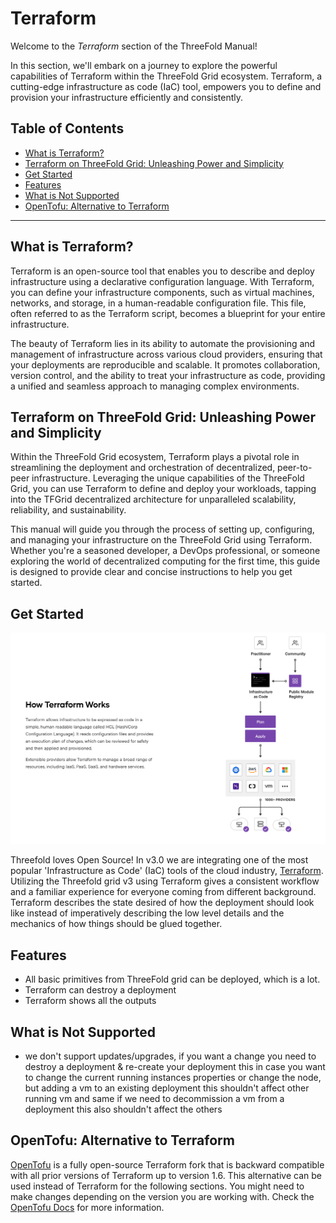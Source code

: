 

<h1> Terraform </h1>

Welcome to the *Terraform* section of the ThreeFold Manual! 

In this section, we'll embark on a journey to explore the powerful capabilities of Terraform within the ThreeFold Grid ecosystem. Terraform, a cutting-edge infrastructure as code (IaC) tool, empowers you to define and provision your infrastructure efficiently and consistently.

<h2>Table of Contents</h2>

- [What is Terraform?](#what-is-terraform)
- [Terraform on ThreeFold Grid: Unleashing Power and Simplicity](#terraform-on-threefold-grid-unleashing-power-and-simplicity)
- [Get Started](#get-started)
- [Features](#features)
- [What is Not Supported](#what-is-not-supported)
- [OpenTofu: Alternative to Terraform](#opentofu-alternative-to-terraform)

***

## What is Terraform?

Terraform is an open-source tool that enables you to describe and deploy infrastructure using a declarative configuration language. With Terraform, you can define your infrastructure components, such as virtual machines, networks, and storage, in a human-readable configuration file. This file, often referred to as the Terraform script, becomes a blueprint for your entire infrastructure.

The beauty of Terraform lies in its ability to automate the provisioning and management of infrastructure across various cloud providers, ensuring that your deployments are reproducible and scalable. It promotes collaboration, version control, and the ability to treat your infrastructure as code, providing a unified and seamless approach to managing complex environments.

## Terraform on ThreeFold Grid: Unleashing Power and Simplicity

Within the ThreeFold Grid ecosystem, Terraform plays a pivotal role in streamlining the deployment and orchestration of decentralized, peer-to-peer infrastructure. Leveraging the unique capabilities of the ThreeFold Grid, you can use Terraform to define and deploy your workloads, tapping into the TFGrid decentralized architecture for unparalleled scalability, reliability, and sustainability.

This manual will guide you through the process of setting up, configuring, and managing your infrastructure on the ThreeFold Grid using Terraform. Whether you're a seasoned developer, a DevOps professional, or someone exploring the world of decentralized computing for the first time, this guide is designed to provide clear and concise instructions to help you get started.

## Get Started

![ ](../terraform/img//terraform_works.png)

Threefold loves Open Source! In v3.0 we are integrating one of the most popular 'Infrastructure as Code' (IaC) tools of the cloud industry, [Terraform](https://terraform.io). Utilizing the Threefold grid v3 using Terraform gives a consistent workflow and a familiar experience for everyone coming from different background. Terraform describes the state desired of how the deployment should look like instead of imperatively describing the low level details and the mechanics of how things should be glued together.

## Features

- All basic primitives from ThreeFold grid can be deployed, which is a lot.
- Terraform can destroy a deployment
- Terraform shows all the outputs

## What is Not Supported

- we don't support updates/upgrades, if you want a change you need to destroy a deployment & re-create your deployment this in case you want to change the current running instances properties or change the node, but adding a vm to an existing deployment this shouldn't affect other running vm and same if we need to decommission a vm from a deployment this also shouldn't affect the others

## OpenTofu: Alternative to Terraform

[OpenTofu](https://opentofu.org/) is a fully open-source Terraform fork that is backward compatible with all prior versions of Terraform up to version 1.6. This alternative can be used instead of Terraform for the following sections. You might need to make changes depending on the version you are working with. Check the [OpenTofu Docs](https://opentofu.org/docs/) for more information.